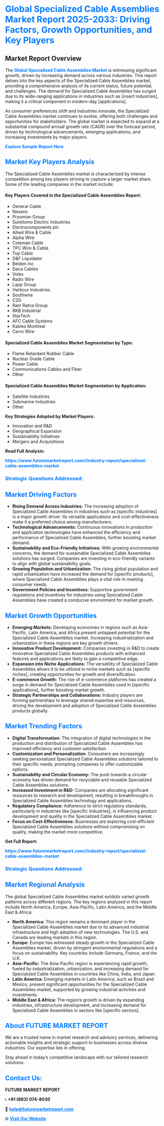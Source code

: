 <h1 style="color: #007BFF;">Global Specialized Cable Assemblies Market Report 2025-2033: Driving Factors, Growth Opportunities, and Key Players</h1>

<section id="overview">
<h2>Market Report Overview</h2>
<p>The <a href="https://www.futuremarketreport.com//industry-report/specialized-cable-assemblies-market" style="color: #007BFF; text-decoration: none;"><strong>Global Specialized Cable Assemblies Market</strong></a> is witnessing significant growth, driven by increasing demand across various industries. This report delves into the key aspects of the Specialized Cable Assemblies market, providing a comprehensive analysis of its current status, future potential, and challenges. The demand for Specialized Cable Assemblies has surged due to its wide-ranging applications in industries such as [insert industries], making it a critical component in modern-day [applications].</p>
<p>As consumer preferences shift and industries innovate, the Specialized Cable Assemblies market continues to evolve, offering both challenges and opportunities for stakeholders. The global market is expected to expand at a substantial compound annual growth rate (CAGR) over the forecast period, driven by technological advancements, emerging applications, and increasing investments by major players.</p>
</section>

<section id="overview">
<p><a href="https://www.futuremarketreport.com//request-sample/reportId=59358" style="color: #007BFF; text-decoration: none;"><strong>Explore Sample Report Here</strong></a></p>
</section>

<section id="key-players">
<h2 style="color: #007BFF;">Market Key Players Analysis</h2>
<p>The Specialized Cable Assemblies market is characterized by intense competition among key players striving to capture a larger market share. Some of the leading companies in the market include:</p>
<h4>Key Players Covered in the Specialized Cable Assemblies Report:</h4>
<ul><li>General Cable</li><li>Nexans</li><li>Prysmian Group</li><li>Sumitomo Electric Industries</li><li>Electrocomponents plc</li><li>Allied Wire &amp; Cable</li><li>Alpha Wire</li><li>Coleman Cable</li><li>TPC Wire &amp; Cable</li><li>Top Cable</li><li>D&amp;F Liquidator</li><li>Belden Inc</li><li>Deca Cables</li><li>Volex</li><li>Radix Wire</li><li>Lapp Group</li><li>Harbour Industries</li><li>Southwire</li><li>C2G</li><li>Ram Ratna Group</li><li>RKB Industrial</li><li>StarTech</li><li>AFC Cable Systems</li><li>Kables Montreal</li><li>Cerro Wire</li></ul>
<h4>Specialized Cable Assemblies Market Segmentation by Type:</h4>
<ul><li>Flame Retardant Rubber Cable</li><li>Nuclear Grade Cable</li><li>Power Cable</li><li>Communications Cables and Fiber</li><li>Other</li></ul>

<h4>Specialized Cable Assemblies Market Segmentation by Application:</h4>
<ul><li>Satellite Industries</li><li>Submarine Industries</li><li>Other</li></ul>
<p><strong>Key Strategies Adopted by Market Players:</strong></p>
<ul>
<li>Innovation and R&D</li>
<li>Geographical Expansion</li>
<li>Sustainability Initiatives</li>
<li>Mergers and Acquisitions</li>
</ul>
</section>

<section>
<p><strong>Read Full Analysis: </strong></p><a href="https://www.futuremarketreport.com//industry-report/specialized-cable-assemblies-market" style="color: #007BFF; text-decoration: none;"><strong>https://www.futuremarketreport.com//industry-report/specialized-cable-assemblies-market</strong></a>
<h3 style="color: #007BFF;">Strategic Questions Addressed:</h3>
</section>

<section id="driving-factors">
<h2 style="color: #007BFF;">Market Driving Factors</h2>
<ul>
<li><strong>Rising Demand Across Industries:</strong> The increasing adoption of Specialized Cable Assemblies in industries such as [specific industries] is a major growth driver. Its versatile applications and cost-effectiveness make it a preferred choice among manufacturers.</li>
<li><strong>Technological Advancements:</strong> Continuous innovations in production and application technologies have enhanced the efficiency and performance of Specialized Cable Assemblies, further boosting market demand.</li>
<li><strong>Sustainability and Eco-Friendly Initiatives:</strong> With growing environmental concerns, the demand for sustainable Specialized Cable Assemblies solutions has surged. Companies are investing in eco-friendly variants to align with global sustainability goals.</li>
<li><strong>Growing Population and Urbanization:</strong> The rising global population and rapid urbanization have increased the demand for [specific products], where Specialized Cable Assemblies plays a vital role in meeting consumer needs.</li>
<li><strong>Government Policies and Incentives:</strong> Supportive government regulations and incentives for industries using Specialized Cable Assemblies have created a conducive environment for market growth.</li>
</ul>
</section>

<section id="growth-opportunities">
<h2 style="color: #007BFF;">Market Growth Opportunities</h2>
<ul>
<li><strong>Emerging Markets:</strong> Developing economies in regions such as Asia-Pacific, Latin America, and Africa present untapped potential for the Specialized Cable Assemblies market. Increasing industrialization and urbanization in these regions are key growth drivers.</li>
<li><strong>Innovative Product Development:</strong> Companies investing in R&D to create innovative Specialized Cable Assemblies products with enhanced features and applications are likely to gain a competitive edge.</li>
<li><strong>Expansion into Niche Applications:</strong> The versatility of Specialized Cable Assemblies allows it to be utilized in niche markets such as [specific niches], creating opportunities for growth and diversification.</li>
<li><strong>E-commerce Growth:</strong> The rise of e-commerce platforms has created a surge in demand for Specialized Cable Assemblies used in [specific applications], further boosting market growth.</li>
<li><strong>Strategic Partnerships and Collaborations:</strong> Industry players are forming partnerships to leverage shared expertise and resources, driving the development and adoption of Specialized Cable Assemblies products globally.</li>
</ul>
</section>

<section id="trending-factors">
<h2 style="color: #007BFF;">Market Trending Factors</h2>
<ul>
<li><strong>Digital Transformation:</strong> The integration of digital technologies in the production and distribution of Specialized Cable Assemblies has improved efficiency and customer satisfaction.</li>
<li><strong>Customization and Personalization:</strong> Consumers are increasingly seeking personalized Specialized Cable Assemblies solutions tailored to their specific needs, prompting companies to offer customizable options.</li>
<li><strong>Sustainability and Circular Economy:</strong> The push towards a circular economy has driven demand for recyclable and reusable Specialized Cable Assemblies solutions.</li>
<li><strong>Increased Investment in R&D:</strong> Companies are allocating significant resources to research and development, resulting in breakthroughs in Specialized Cable Assemblies technology and applications.</li>
<li><strong>Regulatory Compliance:</strong> Adherence to strict regulatory standards, particularly in industries like [specific industries], is influencing product development and quality in the Specialized Cable Assemblies market.</li>
<li><strong>Focus on Cost-Effectiveness:</strong> Businesses are exploring cost-efficient Specialized Cable Assemblies solutions without compromising on quality, making the market more competitive.</li>
</ul>
</section>

<section>
<p><strong>Get Full Report: </strong></p><a href="https://www.futuremarketreport.com//industry-report/specialized-cable-assemblies-market" style="color: #007BFF; text-decoration: none;"><strong>https://www.futuremarketreport.com//industry-report/specialized-cable-assemblies-market</strong></a>
<h3 style="color: #007BFF;">Strategic Questions Addressed:</h3>
</section>


<section id="regional-analysis">
<h2 style="color: #007BFF;">Market Regional Analysis</h2>
<p>The global Specialized Cable Assemblies market exhibits varied growth patterns across different regions. The key regions analyzed in this report include North America, Europe, Asia-Pacific, Latin America, and the Middle East & Africa:</p>
<ul>
<li><strong>North America:</strong> This region remains a dominant player in the Specialized Cable Assemblies market due to its advanced industrial infrastructure and high adoption of new technologies. The U.S. and Canada are leading markets in this region.</li>
<li><strong>Europe:</strong> Europe has witnessed steady growth in the Specialized Cable Assemblies market, driven by stringent environmental regulations and a focus on sustainability. Key countries include Germany, France, and the U.K.</li>
<li><strong>Asia-Pacific:</strong> The Asia-Pacific region is experiencing rapid growth, fueled by industrialization, urbanization, and increasing demand for Specialized Cable Assemblies in countries like China, India, and Japan.</li>
<li><strong>Latin America:</strong> Emerging markets in Latin America, such as Brazil and Mexico, present significant opportunities for the Specialized Cable Assemblies market, supported by growing industrial activities and investments.</li>
<li><strong>Middle East & Africa:</strong> The region’s growth is driven by expanding industries, infrastructure development, and increasing demand for Specialized Cable Assemblies in sectors like [specific sectors].</li>
</ul>
</section>

<footer>
<h2 style="color: #007BFF;">About FUTURE MARKET REPORT</h2>
<p>We are a trusted name in market research and advisory services, delivering actionable insights and strategic support to businesses across diverse industries. Our expertise lies in offering:</p>

<p>Stay ahead in today’s competitive landscape with our tailored research solutions.</p>

<h2 style="color: #007BFF;">Contact Us:</h2>
<p><strong>FUTURE MARKET REPORT</strong></p>
<p>📞 <strong>+91 (883) 074-8030</strong></p>
<p>📧 <strong><a href="mailto:help@futuremarketreport.com" style="color: #007BFF;">help@futuremarketreport.com</a></strong></p>
<p>🌐 <strong><a href="https://www.futuremarketreport.com/" style="color: #007BFF;">Visit Our Website</a></strong></p>
</footer>